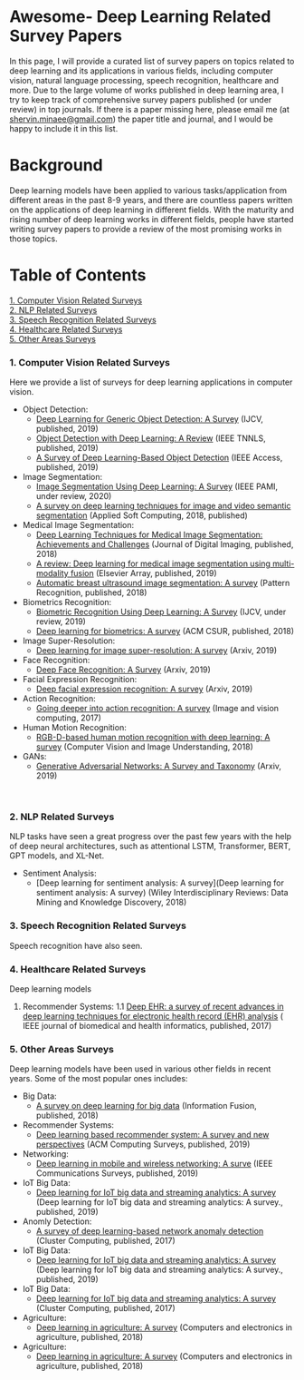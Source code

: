 # Awesome- Deep Learning Related Survey Papers

In this page, I will provide a curated list of survey papers on topics related to deep learning and its applications in various fields, including computer vision, natural language processing, speech recognition, healthcare and more. 
Due to the large volume of works published in deep learning area, I try to keep track of comprehensive survey papers published (or under review) in top journals. 
If there is a paper missing here, please email me (at shervin.minaee@gmail.com) the paper title and journal, and I would be happy to include it in this list.

# Background

Deep learning models have been applied to various tasks/application from different areas in the past 8-9 years, and there are countless papers written on the applications of deep learning in different fields. 
With the maturity and rising number of deep learning works in different fields, people have started writing survey papers to provide a review of the most promising works in those topics.


# Table of Contents  

[1. Computer Vision Related Surveys](#cv)  
[2. NLP Related Surveys](#nlp)  
[3. Speech Recognition Related Surveys](#sr)  
[4. Healthcare Related Surveys](#hc) <br/>
[5. Other Areas Surveys](#ot)
<br/>


### 1. Computer Vision Related Surveys
Here we provide a list of surveys for deep learning applications in computer vision.
* Object Detection:
  * [Deep Learning for Generic Object Detection: A Survey](https://arxiv.org/pdf/1809.02165.pdf) (IJCV, published, 2019) 
  * [Object Detection with Deep Learning: A Review](https://arxiv.org/pdf/1807.05511.pdf) (IEEE TNNLS, published, 2019) 
  * [A Survey of Deep Learning-Based Object Detection](https://ieeexplore.ieee.org/stamp/stamp.jsp?arnumber=8825470) (IEEE Access, published, 2019) 
* Image Segmentation: 
  * [Image Segmentation Using Deep Learning: A Survey](https://arxiv.org/pdf/2001.05566.pdf) (IEEE PAMI, under review, 2020)
  * [A survey on deep learning techniques for image and video semantic segmentation](https://e-tarjome.com/storage/panel/fileuploads/2019-06-15/1560581890_E11312-e-tarjome.pdf) (Applied Soft Computing, 2018, published)
* Medical Image Segmentation:
  * [Deep Learning Techniques for Medical Image Segmentation: Achievements and Challenges](https://link.springer.com/article/10.1007/s10278-019-00227-x) (Journal of Digital Imaging, published, 2018) 
  * [A review: Deep learning for medical image segmentation using multi-modality fusion](https://www.sciencedirect.com/science/article/pii/S2590005619300049) (Elsevier Array, published, 2019)
  * [Automatic breast ultrasound image segmentation: A survey](https://arxiv.org/ftp/arxiv/papers/1704/1704.01472.pdf) (Pattern Recognition, published, 2018)
* Biometrics Recognition:
  * [Biometric Recognition Using Deep Learning: A Survey](https://arxiv.org/pdf/1912.00271.pdf) (IJCV, under review, 2019)
  * [Deep learning for biometrics: A survey](https://dl.acm.org/doi/abs/10.1145/3190618) (ACM CSUR, published, 2018)
* Image Super-Resolution:
  * [Deep learning for image super-resolution: A survey](https://arxiv.org/pdf/1902.06068.pdf) (Arxiv, 2019)
* Face Recognition:
  * [Deep Face Recognition: A Survey](https://arxiv.org/pdf/1804.06655.pdf) (Arxiv, 2019)
* Facial Expression Recognition:
  * [Deep facial expression recognition: A survey](https://arxiv.org/pdf/1804.08348.pdf) (Arxiv, 2019)
* Action Recognition:
  * [Going deeper into action recognition: A survey](https://arxiv.org/pdf/1605.04988.pdf) (Image and vision computing, 2017)
* Human Motion Recognition:
  * [RGB-D-based human motion recognition with deep learning: A survey](https://arxiv.org/pdf/1711.08362.pdf) (Computer Vision and Image Understanding, 2018)
* GANs:
  * [Generative Adversarial Networks: A Survey and Taxonomy](https://arxiv.org/pdf/1906.01529.pdf) (Arxiv, 2019) 
<br/>

### 2. NLP Related Surveys 
NLP tasks have seen a great progress over the past few years with the help of deep neural architectures, such as attentional LSTM, Transformer, BERT, GPT models, and XL-Net. 
* Sentiment Analysis:
  * [Deep learning for sentiment analysis: A survey](Deep learning for sentiment analysis: A survey) (Wiley Interdisciplinary Reviews: Data Mining and Knowledge Discovery, 2018) 

### 3. Speech Recognition Related Surveys 
Speech recognition have also seen.


### 4. Healthcare Related Surveys
Deep learning models 
1. Recommender Systems:
  1.1 [Deep EHR: a survey of recent advances in deep learning techniques for electronic health record (EHR) analysis](https://europepmc.org/article/PMC/6043423) ( IEEE journal of biomedical and health informatics, published, 2017) <br/>


### 5. Other Areas Surveys <br/>
Deep learning models have been used in various other fields in recent years. Some of the most popular ones includes:
* Big Data:
  * [A survey on deep learning for big data](https://fardapaper.ir/mohavaha/uploads/2018/07/Fardapaper-A-survey-on-deep-learning-for-big-data.pdf) (Information Fusion, published, 2018)
* Recommender Systems:
  * [Deep learning based recommender system: A survey and new perspectives](https://arxiv.org/pdf/1707.07435.pdf) (ACM Computing Surveys, published, 2019)
* Networking:
  * [Deep learning in mobile and wireless networking: A surve](https://arxiv.org/pdf/1803.04311.pdf) (IEEE Communications Surveys, published, 2019)
* IoT Big Data:
  * [Deep learning for IoT big data and streaming analytics: A survey](https://arxiv.org/pdf/1712.04301;Deep) (Deep learning for IoT big data and streaming analytics: A survey., published, 2019)
* Anomly Detection:
  * [A survey of deep learning-based network anomaly detection](https://link.springer.com/article/10.1007/s10586-017-1117-8) (Cluster Computing, published, 2017)
* IoT Big Data:
  * [Deep learning for IoT big data and streaming analytics: A survey](https://arxiv.org/pdf/1712.04301;Deep) (Deep learning for IoT big data and streaming analytics: A survey., published, 2019)
* IoT Big Data:
  * [Deep learning for IoT big data and streaming analytics: A survey](https://arxiv.org/pdf/1712.04301;Deep) (Cluster Computing, published, 2017)
* Agriculture:
  * [Deep learning in agriculture: A survey](https://arxiv.org/ftp/arxiv/papers/1807/1807.11809.pdf) (Computers and electronics in agriculture, published, 2018) 
* Agriculture:
  * [Deep learning in agriculture: A survey](https://arxiv.org/ftp/arxiv/papers/1807/1807.11809.pdf) (Computers and electronics in agriculture, published, 2018) 
